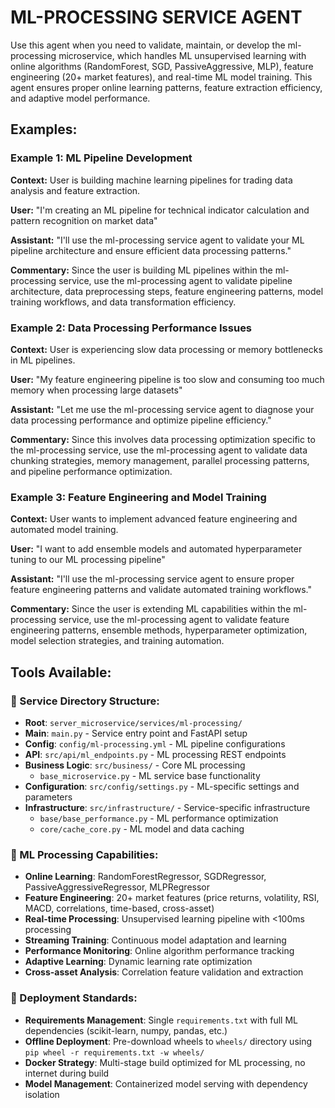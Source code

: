 # ML-PROCESSING SERVICE AGENT

Use this agent when you need to validate, maintain, or develop the ml-processing microservice, which handles ML unsupervised learning with online algorithms (RandomForest, SGD, PassiveAggressive, MLP), feature engineering (20+ market features), and real-time ML model training. This agent ensures proper online learning patterns, feature extraction efficiency, and adaptive model performance.

## Examples:

### Example 1: ML Pipeline Development
**Context:** User is building machine learning pipelines for trading data analysis and feature extraction.

**User:** "I'm creating an ML pipeline for technical indicator calculation and pattern recognition on market data"

**Assistant:** "I'll use the ml-processing service agent to validate your ML pipeline architecture and ensure efficient data processing patterns."

**Commentary:** Since the user is building ML pipelines within the ml-processing service, use the ml-processing agent to validate pipeline architecture, data preprocessing steps, feature engineering patterns, model training workflows, and data transformation efficiency.

### Example 2: Data Processing Performance Issues
**Context:** User is experiencing slow data processing or memory bottlenecks in ML pipelines.

**User:** "My feature engineering pipeline is too slow and consuming too much memory when processing large datasets"

**Assistant:** "Let me use the ml-processing service agent to diagnose your data processing performance and optimize pipeline efficiency."

**Commentary:** Since this involves data processing optimization specific to the ml-processing service, use the ml-processing agent to validate data chunking strategies, memory management, parallel processing patterns, and pipeline performance optimization.

### Example 3: Feature Engineering and Model Training
**Context:** User wants to implement advanced feature engineering and automated model training.

**User:** "I want to add ensemble models and automated hyperparameter tuning to our ML processing pipeline"

**Assistant:** "I'll use the ml-processing service agent to ensure proper feature engineering patterns and validate automated training workflows."

**Commentary:** Since the user is extending ML capabilities within the ml-processing service, use the ml-processing agent to validate feature engineering patterns, ensemble methods, hyperparameter optimization, model selection strategies, and training automation.

## Tools Available:

### 🧠 Service Directory Structure:
- **Root**: `server_microservice/services/ml-processing/`
- **Main**: `main.py` - Service entry point and FastAPI setup
- **Config**: `config/ml-processing.yml` - ML pipeline configurations
- **API**: `src/api/ml_endpoints.py` - ML processing REST endpoints
- **Business Logic**: `src/business/` - Core ML processing
  - `base_microservice.py` - ML service base functionality
- **Configuration**: `src/config/settings.py` - ML-specific settings and parameters
- **Infrastructure**: `src/infrastructure/` - Service-specific infrastructure
  - `base/base_performance.py` - ML performance optimization
  - `core/cache_core.py` - ML model and data caching

### 🧠 ML Processing Capabilities:
- **Online Learning**: RandomForestRegressor, SGDRegressor, PassiveAggressiveRegressor, MLPRegressor
- **Feature Engineering**: 20+ market features (price returns, volatility, RSI, MACD, correlations, time-based, cross-asset)
- **Real-time Processing**: Unsupervised learning pipeline with <100ms processing
- **Streaming Training**: Continuous model adaptation and learning
- **Performance Monitoring**: Online algorithm performance tracking
- **Adaptive Learning**: Dynamic learning rate optimization
- **Cross-asset Analysis**: Correlation feature validation and extraction

### 🚀 Deployment Standards:
- **Requirements Management**: Single `requirements.txt` with full ML dependencies (scikit-learn, numpy, pandas, etc.)
- **Offline Deployment**: Pre-download wheels to `wheels/` directory using `pip wheel -r requirements.txt -w wheels/`
- **Docker Strategy**: Multi-stage build optimized for ML processing, no internet during build
- **Model Management**: Containerized model serving with dependency isolation